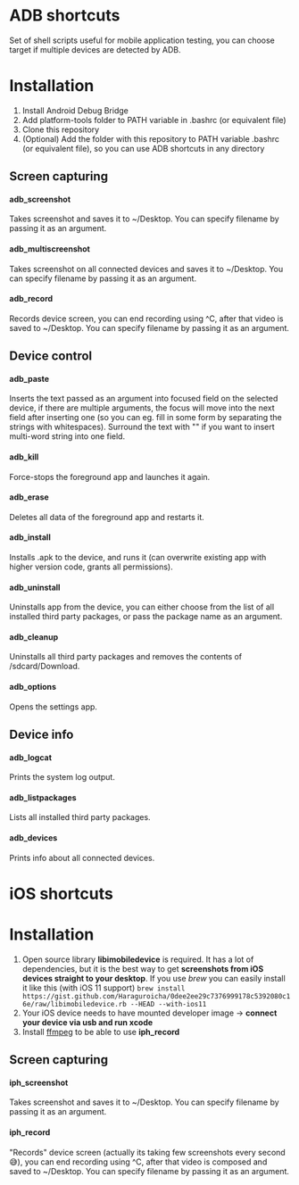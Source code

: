 # ADB shortcuts
Set of shell scripts useful for mobile application testing, you can choose target if multiple devices are detected by ADB.

# Installation
1. Install Android Debug Bridge
2. Add platform-tools folder to PATH variable in .bashrc (or equivalent file)
3. Clone this repository
4. (Optional) Add the folder with this repository to PATH variable .bashrc (or equivalent file), so you can use ADB shortcuts in any directory

## Screen capturing

#### adb_screenshot
Takes screenshot and saves it to ~/Desktop.
You can specify filename by passing it as an argument.

#### adb_multiscreenshot
Takes screenshot on all connected devices and saves it to ~/Desktop.
You can specify filename by passing it as an argument.

#### adb_record
Records device screen, you can end recording using ^C, after that video is saved to ~/Desktop.
You can specify filename by passing it as an argument.

## Device control

#### adb_paste
Inserts the text passed as an argument into focused field on the selected device, if there are multiple arguments, the focus will move into the next field after inserting one (so you can eg. fill in some form by separating the strings with whitespaces). Surround the text with "" if you want to insert multi-word string into one field.

#### adb_kill
Force-stops the foreground app and launches it again.

#### adb_erase
Deletes all data of the foreground app and restarts it.

#### adb_install
Installs .apk to the device, and runs it (can overwrite existing app with higher version code, grants all permissions).

#### adb_uninstall
Uninstalls app from the device, you can either choose from the list of all installed third party packages, or pass the package name as an argument.

#### adb_cleanup
Uninstalls all third party packages and removes the contents of /sdcard/Download.

#### adb_options
Opens the settings app.

## Device info

#### adb_logcat
Prints the system log output.

#### adb_listpackages
Lists all installed third party packages.

#### adb_devices
<TBD> Prints info about all connected devices.

# iOS shortcuts

# Installation
1. Open source library **libimobiledevice** is required. It has a lot of dependencies, but it is the best way to get **screenshots from iOS devices straight to your desktop**. If you use _brew_ you can easily install it like this (with iOS 11 support) ```brew install https://gist.github.com/Haraguroicha/0dee2ee29c7376999178c5392080c16e/raw/libimobiledevice.rb --HEAD --with-ios11```
2. Your iOS device needs to have mounted developer image -> **connect your device via usb and run xcode**
3. Install [ffmpeg](https://www.ffmpeg.org/ "ffmpeg") to be able to use **iph_record**

## Screen capturing

#### iph_screenshot
Takes screenshot and saves it to ~/Desktop.
You can specify filename by passing it as an argument.

#### iph_record
"Records" device screen (actually its taking few screenshots every second 😅), you can end recording using ^C, after that video is composed and saved to ~/Desktop.
You can specify filename by passing it as an argument.
